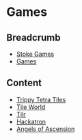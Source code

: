 # Games

## Breadcrumb

<ul class="breadcrumb">
    <li><a href="/"><i class="icon-home"></i> Stoke Games</a></li>
    <li class="active"><a href="/games">Games</a></li>
</ul>

## Content

<ul class="games">
    <li>
        <a href="/games/ttt" class="button large">
            <i class="icon-bookmark"></i>
            <span>Trippy Tetra Tiles</span>
        </a>
    </li>
    <li>
        <a href="/games/tile-world" class="button large">
            <i class="icon-bookmark"></i>
            <span>Tile World</span>
        </a>
    </li>
    <li>
        <a href="/games/tilr" class="button large">
            <i class="icon-bookmark"></i>
            <span>Tilr</span>
        </a>
    </li>
    <li>
        <a href="/games/hackatron" class="button large">
            <i class="icon-screenshot"></i>
            <span>Hackatron</span>
        </a>
    </li>
    <li>
        <a href="/games/aoa" class="button large">
            <i class="icon-lemon"></i>
            <span>Angels of Ascension</span>
        </a>
    </li>
</ul>
